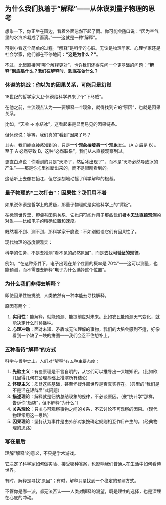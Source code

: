 ## **为什么我们执着于“解释”——从休谟到量子物理的思考**

想象一下，你正坐在窗边，看着外面忽然下起了雨。你可能会随口说：“因为空气里的水汽冷凝成了雨滴。”——这就是一种“解释”。

可别小看这个简单的过程。“解释”是科学的心脏。无论是物理学家、心理学家还是社会学家，他们都在不停地问：**“这是为什么？”**。

不过，比起直接问“哪个解释更对”，也许我们还得先问一个更基础的问题：**“解释”到底是什么？我们在解释时，到底在做什么？**

### **休谟的挑战：你以为的因果关系，可能只是幻觉**

18世纪的哲学家大卫·休谟给科学界来了个“下马威”。

在他之前，主流观点认为——要解释一个现象，就得找到它的“原因”，也就是因果关系。

比如，“天冷 → 水结冰”，这看起来是显而易见的因果链条。

但休谟说：等等，我们真的“看到”因果了吗？

其实，我们能直接感知到的，只是**一个现象接着另一个现象**发生（A 之后是 B）。至于 A 必然导致 B，这种“必然联系”，我们从未直接观察到过。

更直白点说：你看到的只是“天冷了，然后冰出现了”，而不是“天冷必然导致冰的产生”——那是你心里推断出来的，而不是眼睛看到的。

这话听上去像在抬杠，但它深刻地动摇了科学解释的根基。

### **量子物理的“二次打击”：因果性？我们用不着**

如果说休谟是哲学上的质疑，那量子物理就是实验科学上的“背叛”。

在微观世界里，即便有因果关系，它也只可能作用于那些我们**根本无法直接观测**的对象——比如电子的精确位置和速度。

既然看不到、测不到，那科学家干脆说：不如别假设它们有因果性了。

现代物理的态度很现实：

科学的任务，不是去推测“看不见的必然原因”，而是去找**可验证的规律**。

例如，“在这种条件下，电子出现在某个位置的概率是 70%”——这可以测量，也能预测，而不需要去解释“电子为什么选择这个位置”。

### **为什么我们非得去解释？**

即使因果性被挑战，人类依然有一种本能去寻找解释。

原因有两个：

1. **实用性**：能解释，就能预测、能提前应对未来。比如农民能预测天气变化，就能决定什么时候播种。
2. **心理冲动**：面对未知、矛盾或无法理解的事物，我们的大脑会感到不适，好像看到一个缺了一块的拼图——我们会忍不住想补上。

### **五种看待“解释”的方式**

科学与哲学史上，人们对“解释”有五种主要态度：

1. **先验主义**：有些原理是不言自明的，从它们可以推导出一大堆知识。（比如欧几里得几何在公理基础上推演所有结论）
2. **怀疑主义**：质疑这些基础，甚至怀疑外部世界是否真实存在。（典型的“我们是不是活在矩阵里”式问题）
3. **描述理论**：解释就是归纳总结现象的规律，不必谈原因。（像“统计学”那样，告诉你“趋势”，但不解释“为什么”）
4. **关系理论**：只关心可观察事物之间的关系，不去讨论不可观察的因果。（现代物理常用这一思路）
5. **因果理论**：坚持认为事件是由外部对象按确定规则相互作用产生的。（经典物理的思路）

### **写在最后**

理解“解释”的意义，不只是学术游戏。

它决定了科学家如何做实验、接受哪种答案，也影响我们普通人在生活中如何看待世界。

有时，解释是寻找“原因”；有时，解释只是找到一个稳定的预测方式。

不管你是哪一派，都无法否认——人类对解释的渴望，既是理性的选择，也是深埋在心底的冲动。